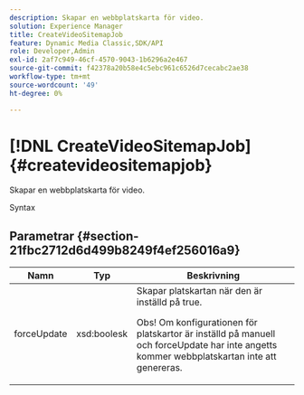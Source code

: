 ```yaml
---
description: Skapar en webbplatskarta för video.
solution: Experience Manager
title: CreateVideoSitemapJob
feature: Dynamic Media Classic,SDK/API
role: Developer,Admin
exl-id: 2af7c949-46cf-4570-9043-1b6296a2e467
source-git-commit: f42378a20b58e4c5ebc961c6526d7cecabc2ae38
workflow-type: tm+mt
source-wordcount: '49'
ht-degree: 0%

---
```


# [!DNL CreateVideoSitemapJob]{#createvideositemapjob}

Skapar en webbplatskarta för video.

Syntax

## Parametrar {#section-21fbc2712d6d499b8249f4ef256016a9}

<table id="table_7B459A9D55CE49A38D8A77CBD229033A"> 
 <thead> 
  <tr> 
   <th colname="col1" class="entry"> Namn </th> 
   <th colname="col2" class="entry"> Typ </th> 
   <th colname="col3" class="entry"> Beskrivning </th> 
  </tr> 
 </thead>
 <tbody> 
  <tr> 
   <td colname="col1"> <span class="codeph"> <span class="varname"> forceUpdate</span> </span> </td> 
   <td colname="col2"> <span class="codeph"> xsd:boolesk</span> </td> 
   <td colname="col3">Skapar platskartan när den är inställd på <span class="codeph"> true</span>. <p><p>Obs! Om konfigurationen för platskartor är inställd på manuell och <span class="codeph"> forceUpdate</span> har inte angetts kommer webbplatskartan inte att genereras. </p></p></td> 
  </tr> 
 </tbody> 
</table>
